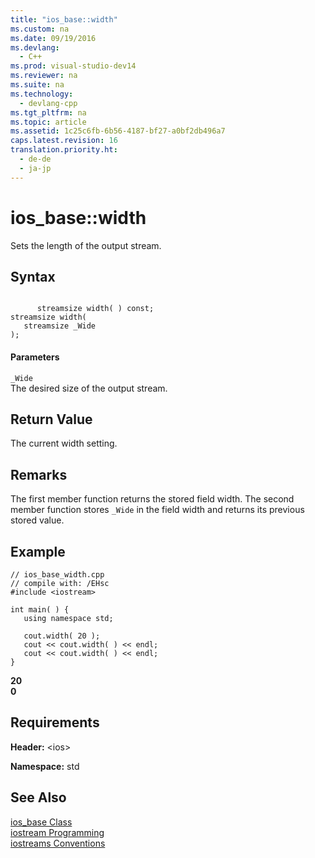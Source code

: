 ```yaml
---
title: "ios_base::width"
ms.custom: na
ms.date: 09/19/2016
ms.devlang: 
  - C++
ms.prod: visual-studio-dev14
ms.reviewer: na
ms.suite: na
ms.technology: 
  - devlang-cpp
ms.tgt_pltfrm: na
ms.topic: article
ms.assetid: 1c25c6fb-6b56-4187-bf27-a0bf2db496a7
caps.latest.revision: 16
translation.priority.ht: 
  - de-de
  - ja-jp
---
```

# ios_base::width
Sets the length of the output stream.  
  
## Syntax  
  
```  
  
      streamsize width( ) const;   
streamsize width(  
   streamsize _Wide  
);  
```  
  
#### Parameters  
 `_Wide`  
 The desired size of the output stream.  
  
## Return Value  
 The current width setting.  
  
## Remarks  
 The first member function returns the stored field width. The second member function stores `_Wide` in the field width and returns its previous stored value.  
  
## Example  
  
```  
// ios_base_width.cpp  
// compile with: /EHsc  
#include <iostream>  
  
int main( ) {  
   using namespace std;  
  
   cout.width( 20 );  
   cout << cout.width( ) << endl;  
   cout << cout.width( ) << endl;  
}  
```  
  
  **20**  
**0**   
## Requirements  
 **Header:** <ios\>  
  
 **Namespace:** std  
  
## See Also  
 [ios_base Class](../vs140/ios_base-Class.md)   
 [iostream Programming](../vs140/iostream-Programming.md)   
 [iostreams Conventions](../vs140/iostreams-Conventions.md)